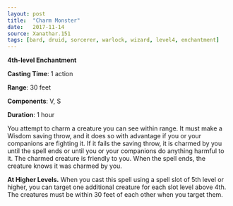```yaml
---
layout: post
title:  "Charm Monster"
date:   2017-11-14
source: Xanathar.151
tags: [bard, druid, sorcerer, warlock, wizard, level4, enchantment]
---
```


**4th-level Enchantment**

**Casting Time**: 1 action

**Range**: 30 feet

**Components**: V, S

**Duration**: 1 hour

You attempt to charm a creature you can see within range. It must make a Wisdom saving throw, and it does so with advantage if you or your companions are fighting it. If it fails the saving throw, it is charmed by you until the spell ends or until you or your companions do anything harmful to it. The charmed creature is friendly to you. When the spell ends, the creature knows it was charmed by you. 

**At Higher Levels.** When you cast this spell using a spell slot of 5th level or higher, you can target one additional creature for each slot level above 4th. The creatures must be within 30 feet of each other when you target them. 

